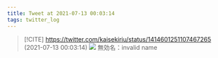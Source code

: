 ```yaml
---
title: Tweet at 2021-07-13 00:03:14
tags: twitter_log
---
```


> [!CITE] https://twitter.com/kaisekiriu/status/1414601251107467265 (2021-07-13 00:03:14)
> ![](https://twitter.com/kaisekiriu/status/1414601251107467265)
> 無効名：invalid name
